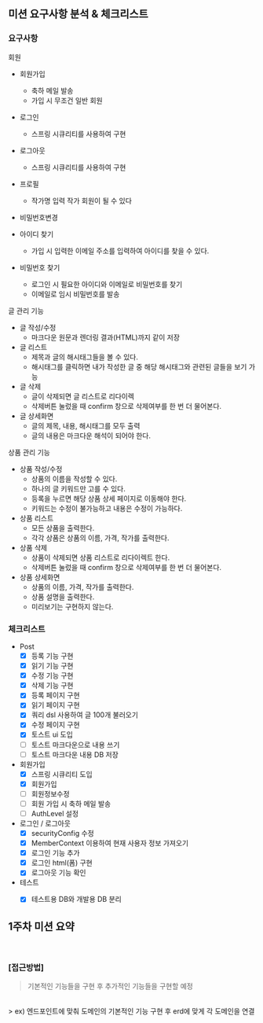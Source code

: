 ## 미션 요구사항 분석 & 체크리스트
### 요구사항

회원
- 회원가입
  - 축하 메일 발송
  - 가입 시 무조건 일반 회원

- 로그인
  - 스프링 시큐리티를 사용하여 구현

- 로그아웃
  - 스프링 시큐리티를 사용하여 구현

- 프로필
  - 작가명 입력 작가 회원이 될 수 있다

- 비밀번호변경

- 아이디 찾기
    - 가입 시 입력한 이메일 주소를 입력하여 아이디를 찾을 수 있다.
- 비밀번호 찾기
    - 로그인 시 필요한 아이디와 이메일로 비밀번호를 찾기
    - 이메일로 임시 비밀번호를 발송

글 관리 기능
- 글 작성/수정
    - 마크다운 원문과 렌더링 결과(HTML)까지 같이 저장
- 글 리스트
    - 제목과 글의 해시태그들을 볼 수 있다.
    - 해시태그를 클릭하면 내가 작성한 글 중 해당 해시태그와 관련된 글들을 보기 가능
- 글 삭제
    - 글이 삭제되면 글 리스트로 리다이렉
    - 삭제버튼 눌렀을 때 confirm 창으로 삭제여부를 한 번 더 물어본다.
- 글 상세화면
    - 글의 제목, 내용, 해시태그를 모두 출력
    - 글의 내용은 마크다운 해석이 되어야 한다.

상품 관리 기능

- 상품 작성/수정
    - 상품의 이름을 작성할 수 있다.
    - 하나의 글 키워드만 고를 수 있다.
    - 등록을 누르면 해당 상품 상세 페이지로 이동해야 한다.
    - 키워드는 수정이 불가능하고 내용은 수정이 가능하다.
- 상품 리스트
    - 모든 상품을 출력한다.
    - 각각 상품은 상품의 이름, 가격, 작가를 출력한다.
- 상품 삭제
    - 상품이 삭제되면 상품 리스트로 리다이렉트 한다.
    - 삭제버튼 눌렀을 때 confirm 창으로 삭제여부를 한 번 더 물어본다.
- 상품 상세화면
    - 상품의 이름, 가격, 작가를 출력한다.
    - 상품 설명을 출력한다.
    - 미리보기는 구현하지 않는다.

### 체크리스트


- Post
  - [x] 등록 기능 구현
  - [x] 읽기 기능 구현
  - [x] 수정 기능 구현
  - [x] 삭제 기능 구현
  - [x] 등록 페이지 구현
  - [x] 읽기 페이지 구현
  - [x] 쿼리 dsl 사용하여 글 100개 불러오기
  - [x] 수정 페이지 구현
  - [x] 토스트 ui 도입
  - [ ] 토스트 마크다운으로 내용 쓰기
  - [ ] 토스트 마크다운 내용 DB 저장

- 회원가입
  - [x] 스프링 시큐리티 도입
  - [x] 회원가입
  - [ ] 회원정보수정
  - [ ] 회원 가입 시 축하 메일 발송
  - [ ] AuthLevel 설정 

- 로그인 / 로그아웃
  - [x] securityConfig 수정
  - [x] MemberContext 이용하여 현재 사용자 정보 가져오기
  - [x] 로그인 기능 추가
  - [x] 로그인 html(폼) 구현
  - [x] 로그아웃 기능 확인

- 테스트
  - [x] 테스트용 DB와 개발용 DB 분리



## 1주차 미션 요약

<br>

### [접근방법]
> 기본적인 기능들을 구현 후 추가적인 기능들을 구현할 예정
<br>
> ex) 엔드포인트에 맞춰 도메인의 기본적인 기능 구현 후 erd에 맞게 각 도메인을 연결 


